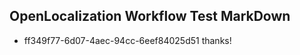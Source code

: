 ## OpenLocalization Workflow Test MarkDown
* ff349f77-6d07-4aec-94cc-6eef84025d51 
thanks!<!--HONumber=Mar16_HO3-->
